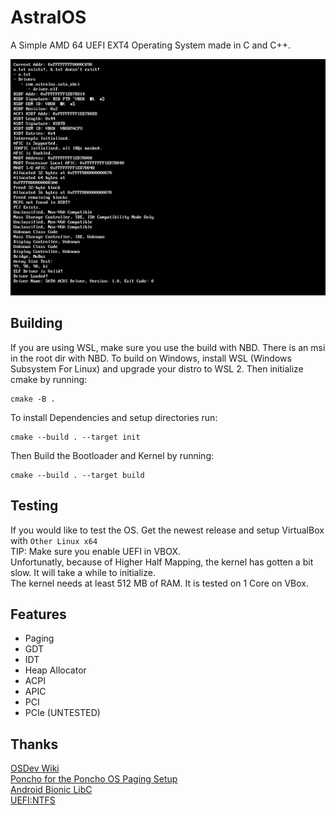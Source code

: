 # AstralOS

A Simple AMD 64 UEFI EXT4 Operating System made in C and C++.

![ACPI](https://github.com/Cherrytree56567/AstralOS/blob/main/Demos/strcat.png?raw=true)

## Building
If you are using WSL, make sure you use the build with NBD. There is an msi in the root dir with NBD.
To build on Windows, install WSL (Windows Subsystem For Linux) and upgrade your distro to WSL 2.
Then initialize cmake by running:
```
cmake -B .
```
To install Dependencies and setup directories run:
```
cmake --build . --target init
```

Then Build the Bootloader and Kernel by running:
```
cmake --build . --target build
```

## Testing
If you would like to test the OS. Get the newest release and setup VirtualBox with `Other Linux x64`
<br>
TIP: Make sure you enable UEFI in VBOX.<br>
Unfortunatly, because of Higher Half Mapping, the kernel has gotten a bit slow. It will take a while to initialize.<br>
The kernel needs at least 512 MB of RAM. It is tested on 1 Core on VBox.

## Features
 - Paging
 - GDT
 - IDT
 - Heap Allocator
 - ACPI
 - APIC
 - PCI
 - PCIe (UNTESTED)

## Thanks
[OSDev Wiki](https://wiki.osdev.org/Expanded_Main_Page)<br>
[Poncho for the Poncho OS Paging Setup](https://github.com/Absurdponcho/PonchoOS)<br>
[Android Bionic LibC](https://android.googlesource.com/platform/bionic/+/ics-mr0/libc/string)<br>
[UEFI:NTFS](https://github.com/pbatard/uefi-ntfs)